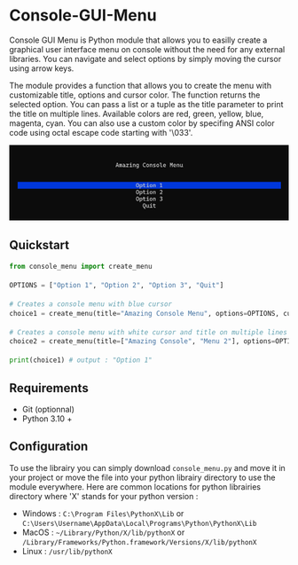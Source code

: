 # Console-GUI-Menu

Console GUI Menu is Python module that allows you to easilly create a graphical user interface menu on console without the need for any external libraries. You can navigate and select options by simply moving the cursor using arrow keys.

The module provides a function that allows you to create the menu with customizable title, options and cursor color. The function returns the selected option. You can pass a list or a tuple as the title parameter to print the title on multiple lines. Available colors are red, green, yellow, blue, magenta, cyan. You can also use a custom color by specifing ANSI color code using octal escape code starting with '\033'.

![qsd](/screen_menu.png)

## Quickstart

```python
from console_menu import create_menu

OPTIONS = ["Option 1", "Option 2", "Option 3", "Quit"]

# Creates a console menu with blue cursor
choice1 = create_menu(title="Amazing Console Menu", options=OPTIONS, cursor_color="blue")

# Creates a console menu with white cursor and title on multiple lines
choice2 = create_menu(title=["Amazing Console", "Menu 2"], options=OPTIONS, cursor_color="\033[47m")

print(choice1) # output : "Option 1"
```

## Requirements
- Git (optionnal)
- Python 3.10 +

## Configuration
To use the librairy you can simply download `console_menu.py` and move it in your project or move the file into your python librairy directory to use the module everywhere. Here are common locations for python librairies directory where 'X' stands for your python version :

- Windows : ```C:\Program Files\PythonX\Lib``` or ```C:\Users\Username\AppData\Local\Programs\Python\PythonX\Lib```
- MacOS : ```~/Library/Python/X/lib/pythonX``` or ```/Library/Frameworks/Python.framework/Versions/X/lib/pythonX```
- Linux : ```/usr/lib/pythonX```
